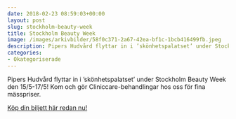 ```yaml
---
date: 2018-02-23 08:59:03+00:00
layout: post
slug: stockholm-beauty-week
title: Stockholm Beauty Week
image: /images/arkivbilder/58f0c371-2a67-42ea-bf1c-1bcb416499fb.jpeg
description: Pipers Hudvård flyttar in i ’skönhetspalatset’ under Stockholm Beauty Week den 15/5-17/5!
categories:
- Okategoriserade
---
```

Pipers Hudvård flyttar in i ’skönhetspalatset’ under Stockholm Beauty Week den 15/5-17/5! Kom och gör Cliniccare-behandlingar hos oss för fina mässpriser.

[Köp din biljett här redan nu!](http://stockholmbeautyweek.se/kontakt/)



